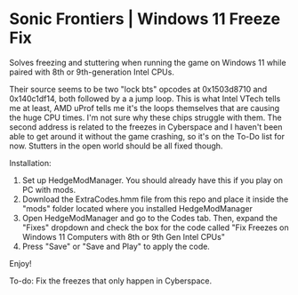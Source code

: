 # Sonic Frontiers | Windows 11 Freeze Fix
Solves freezing and stuttering when running the game on Windows 11 while paired with 8th or 9th-generation Intel CPUs.

Their source seems to be two "lock bts" opcodes at 0x1503d8710 and 0x140c1df14, both followed by a a jump loop. This is what Intel VTech tells me at least, AMD uProf tells me it's the loops themselves that are causing the huge CPU times. I'm not sure why these chips struggle with them. The second address is related to the freezes in Cyberspace and I haven't been able to get around it without the game crashing, so it's on the To-Do list for now. Stutters in the open world should be all fixed though.

Installation:

1. Set up HedgeModManager. You should already have this if you play on PC with mods.
2. Download the ExtraCodes.hmm file from this repo and place it inside the  "mods" folder located where you installed HedgeModManager
3. Open HedgeModManager and go to the Codes tab. Then, expand the "Fixes" dropdown and check the box for the code called "Fix Freezes on Windows 11 Computers with 8th or 9th Gen Intel CPUs"
4. Press "Save" or "Save and Play" to apply the code.

Enjoy!

To-do:
Fix the freezes that only happen in Cyberspace.
